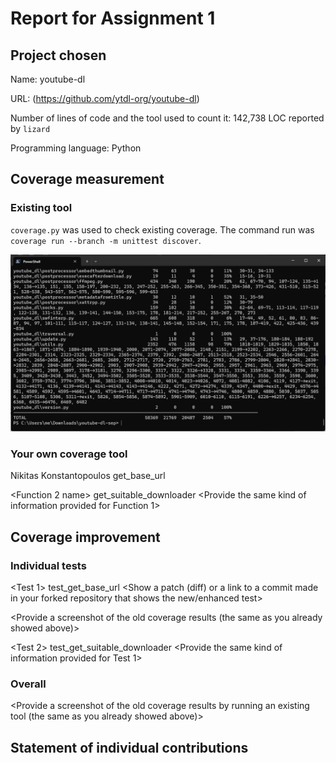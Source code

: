 ﻿# Report for Assignment 1

## Project chosen

Name: youtube-dl

URL: (https://github.com/ytdl-org/youtube-dl)

Number of lines of code and the tool used to count it: 142,738 LOC reported by `lizard`

Programming language: Python

## Coverage measurement

### Existing tool

`coverage.py` was used to check existing coverage. The command run was `coverage run --branch -m unittest discover`.

![Coverage report before changes](coverage_before.png)

### Your own coverage tool

<The following is supposed to be repeated for each group member>

<Group member name>
Nikitas Konstantopoulos
<Function 1 name>
get_base_url
<Show a patch (diff) or a link to a commit made in your forked repository that shows the instrumented code to gather coverage measurements>

<Provide a screenshot of the coverage results output by the instrumentation>

<Function 2 name>
get_suitable_downloader
<Provide the same kind of information provided for Function 1>

## Coverage improvement

### Individual tests

<The following is supposed to be repeated for each group member>

<Group member name>

<Test 1>
test_get_base_url
<Show a patch (diff) or a link to a commit made in your forked repository that shows the new/enhanced test>

<Provide a screenshot of the old coverage results (the same as you already showed above)>

<Provide a screenshot of the new coverage results>

<State the coverage improvement with a number and elaborate on why the coverage is improved>

<Test 2>
test_get_suitable_downloader
<Provide the same kind of information provided for Test 1>

### Overall

<Provide a screenshot of the old coverage results by running an existing tool (the same as you already showed above)>

<Provide a screenshot of the new coverage results by running the existing tool using all test modifications made by the group>

## Statement of individual contributions

<Write what each group member did>